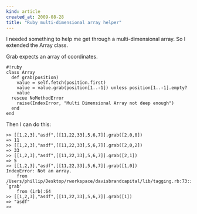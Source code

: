 ```yaml
---
kind: article
created_at: 2009-08-28
title: "Ruby multi-dimensional array helper"
---
```


I needed something to help me get through a multi-dimensional array. So I extended the Array class.

Grab expects an array of coordinates.

    #!ruby
    class Array
      def grab(position)
        value = self.fetch(position.first)
        value = value.grab(position[1..-1]) unless position[1..-1].empty?
        value
      rescue NoMethodError
        raise(IndexError, "Multi Dimensional Array not deep enough")
      end
    end

Then I can do this:

    >> [[1,2,3],"asdf",[[11,22,33],5,6,7]].grab([2,0,0])
    => 11
    >> [[1,2,3],"asdf",[[11,22,33],5,6,7]].grab([2,0,2])
    => 33
    >> [[1,2,3],"asdf",[[11,22,33],5,6,7]].grab([2,1])
    => 5
    >> [[1,2,3],"asdf",[[11,22,33],5,6,7]].grab([1,0])
    IndexError: Not an array.
    	from /Users/phillip/Desktop/rworkspace/davisbrandcapital/lib/tagging.rb:73:in `grab'
    	from (irb):64
    >> [[1,2,3],"asdf",[[11,22,33],5,6,7]].grab([1])
    => "asdf"
    >> 

